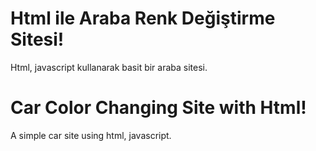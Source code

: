 # Html ile Araba Renk Değiştirme Sitesi!

Html, javascript kullanarak basit bir araba sitesi.

# Car Color Changing Site with Html!

A simple car site using html, javascript.
